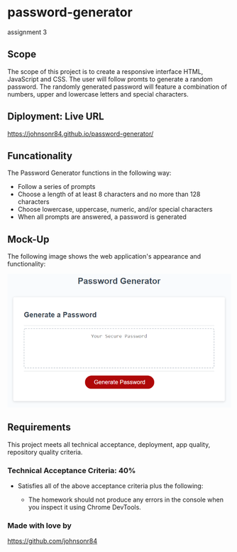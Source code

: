 # password-generator
assignment 3

## Scope
The scope of this project is to create a responsive interface HTML, JavaScript and CSS. The user will follow promts to generate a random password. The randomly generated password will feature a combination of numbers, upper and lowercase letters and special characters. 

## Diployment: Live URL

<https://johnsonr84.github.io/password-generator/>

## Funcationality
The Password Generator functions in the following way: 
* Follow a series of prompts 
* Choose a length of at least 8 characters and no more than 128 characters
* Choose lowercase, uppercase, numeric, and/or special characters
* When all prompts are answered, a password is generated

## Mock-Up

The following image shows the web application's appearance and functionality:

![password generator demo](./assets/img/03-javascript-homework-demo.png)

## Requirements

This project meets all technical acceptance, deployment, app quality, repository quality criteria. 

### Technical Acceptance Criteria: 40%

* Satisfies all of the above acceptance criteria plus the following:

  * The homework should not produce any errors in the console when you inspect it using Chrome DevTools.

### Made with love by 
<https://github.com/johnsonr84>
